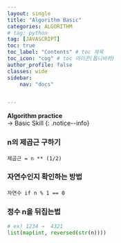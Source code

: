 ```yaml
---
layout: single
title: "Algorithm Basic"
categories: ALGORITHM
# tag: python
tag: [JAVASCRIPT]
toc: true
toc_label: "Contents" # toc 제목
toc_icon: "cog" # toc 아이콘(톱니바퀴)
author_profile: false
classes: wide
sidebar:
    nav: "docs"


---
```




**Algorithm practice** 
<br> → Basic Skill
{: .notice--info}



### n의 제곱근 구하기

`제곱근 = n ** (1/2)`

### 자연수인지 확인하는 방법

`자연수 if n % 1 == 0`

### 정수 n을 뒤집는법

```python
# ex) 1234 →  4321
list(map(int, reversed(str(n))))
```





